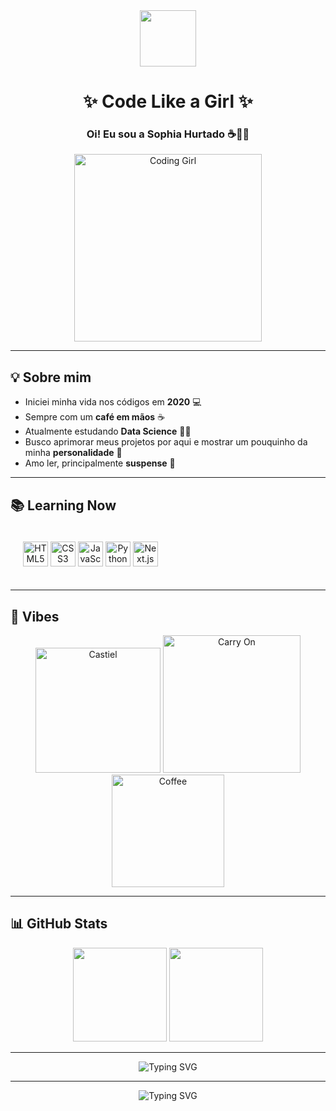 <!-- Banner -->
<div align="center">
  <img src="https://media.tenor.com/5ry-200hErMAAAAi/hunter-supernatural.gif" width="90px" />
  <h1>✨ Code Like a Girl ✨</h1>
  <h3>Oi! Eu sou a Sophia Hurtado ☕💙💖</h3>
  <img src="https://media.tenor.com/2uyENRmiUt0AAAAC/coding-girl.gif" width="300px" alt="Coding Girl"/>
</div>

---

## 💡 Sobre mim
- Iniciei minha vida nos códigos em **2020** 💻  
- Sempre com um **café em mãos** ☕  
- Atualmente estudando **Data Science** 👩‍💻  
- Busco aprimorar meus projetos por aqui e mostrar um pouquinho da minha **personalidade** 🌈  
- Amo ler, principalmente **suspense** 🥸  

---

## 📚 Learning Now

<div align="center" style="display: inline-block; padding: 20px;">
  <img alt="HTML5" height="40" width="40" src="https://cdn.jsdelivr.net/gh/devicons/devicon/icons/html5/html5-original.svg" />
  <img alt="CSS3" height="40" width="40" src="https://cdn.jsdelivr.net/gh/devicons/devicon/icons/css3/css3-original.svg" />
  <img alt="JavaScript" height="40" width="40" src="https://cdn.jsdelivr.net/gh/devicons/devicon/icons/javascript/javascript-original.svg" />
  <img alt="Python" height="40" width="40" src="https://cdn.jsdelivr.net/gh/devicons/devicon/icons/python/python-original.svg" />
  <img alt="Next.js" height="40" width="40" src="https://cdn.jsdelivr.net/gh/devicons/devicon/icons/nextjs/nextjs-original.svg" />
</div>

---

## 🎨 Vibes
<div align="center">

<img src="https://media.tenor.com/2roX3uxz_68AAAAC/castiel-supernatural.gif" width="200px" alt="Castiel"/>
<img src="https://media.tenor.com/XVdfQ4McJ40AAAAC/supernatural-carryon.gif" width="220px" alt="Carry On"/>
<img src="https://media.tenor.com/FtKjZ0pQ0JgAAAAC/coffee-cup.gif" width="180px" alt="Coffee"/>

</div>

---

## 📊 GitHub Stats
<div align="center">
  <img height="150em" src="https://github-readme-stats.vercel.app/api?username=SophiaHurtado&show_icons=true&theme=radical" />
  <img height="150em" src="https://github-readme-stats.vercel.app/api/top-langs/?username=SophiaHurtado&layout=compact&langs_count=7&theme=radical" />
</div>

---

<div align="center">
  
![Typing SVG](https://readme-typing-svg.demolab.com?font=Fira+Code&size=22&pause=1000&color=F09CDA&center=true&vCenter=true&width=500&lines=Code+Like+a+Girl!;Keep+Coding,+Keep+Hunting.;Powered+by+Coffee+☕;Supernatural+Energy+🌌)

</div>


---

<div align="center">
  
![Typing SVG](https://readme-typing-svg.demolab.com?font=Fira+Code&size=22&pause=1000&color=F09CDA&center=true&vCenter=true&width=500&lines=Code+Like+a+Girl!;Keep+Coding,+Keep+Hunting.;Powered+by+Coffee+☕;Supernatural+Energy+🌌)

</div>

